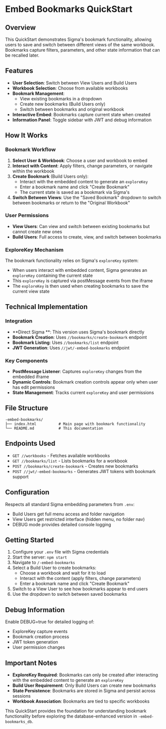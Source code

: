 #  Embed Bookmarks QuickStart

## Overview
This QuickStart demonstrates Sigma's bookmark functionality, allowing users to save and switch between different views of the same workbook. Bookmarks capture filters, parameters, and other state information that can be recalled later.

## Features
- **User Selection**: Switch between View Users and Build Users
- **Workbook Selection**: Choose from available workbooks
- **Bookmark Management**: 
  - View existing bookmarks in a dropdown
  - Create new bookmarks (Build Users only)
  - Switch between bookmarks and original workbook
- **Interactive Embed**: Bookmarks capture current state when created
- **Information Panel**: Toggle sidebar with JWT and debug information

## How It Works

### Bookmark Workflow
1. **Select User & Workbook**: Choose a user and workbook to embed
2. **Interact with Content**: Apply filters, change parameters, or navigate within the workbook
3. **Create Bookmark** (Build Users only): 
   - Interact with the embedded content to generate an `exploreKey`
   - Enter a bookmark name and click "Create Bookmark"
   - The current state is saved as a bookmark via Sigma's 
4. **Switch Between Views**: Use the "Saved Bookmark" dropdown to switch between bookmarks or return to the "Original Workbook"

### User Permissions
- **View Users**: Can view and switch between existing bookmarks but cannot create new ones
- **Build Users**: Full access to create, view, and switch between bookmarks

### ExploreKey Mechanism
The bookmark functionality relies on Sigma's `exploreKey` system:
- When users interact with embedded content, Sigma generates an `exploreKey` containing the current state
- This `exploreKey` is captured via postMessage events from the iframe
- The `exploreKey` is then used when creating bookmarks to save the current view state

## Technical Implementation

###  Integration
- **Direct Sigma **: This version uses Sigma's bookmark  directly
- **Bookmark Creation**: Uses `//bookmarks/create-bookmark` endpoint
- **Bookmark Listing**: Uses `//bookmarks/list` endpoint
- **JWT Generation**: Uses `//jwt/-embed-bookmarks` endpoint

### Key Components
- **PostMessage Listener**: Captures `exploreKey` changes from the embedded iframe
- **Dynamic Controls**: Bookmark creation controls appear only when user has edit permissions
- **State Management**: Tracks current `exploreKey` and user permissions

## File Structure
```
-embed-bookmarks/
├── index.html          # Main page with bookmark functionality
└── README.md           # This documentation
```

##  Endpoints Used
- `GET //workbooks` - Fetches available workbooks
- `GET //bookmarks/list` - Lists bookmarks for a workbook
- `POST //bookmarks/create-bookmark` - Creates new bookmarks
- `POST //jwt/-embed-bookmarks` - Generates JWT tokens with bookmark support

## Configuration
Respects all standard Sigma embedding parameters from `.env`:
- Build Users get full menu access and folder navigation
- View Users get restricted interface (hidden menu, no folder nav)
- DEBUG mode provides detailed console logging

## Getting Started
1. Configure your `.env` file with Sigma  credentials
2. Start the server: `npm start`
3. Navigate to `/-embed-bookmarks`
4. Select a Build User to create bookmarks:
   - Choose a workbook and wait for it to load
   - Interact with the content (apply filters, change parameters)
   - Enter a bookmark name and click "Create Bookmark"
5. Switch to a View User to see how bookmarks appear to end users
6. Use the dropdown to switch between saved bookmarks

## Debug Information
Enable DEBUG=true for detailed logging of:
- ExploreKey capture events
- Bookmark creation process
- JWT token generation
- User permission changes

## Important Notes
- **ExploreKey Required**: Bookmarks can only be created after interacting with the embedded content to generate an `exploreKey`
- **Build User Requirement**: Only Build Users can create new bookmarks
- **State Persistence**: Bookmarks are stored in Sigma and persist across sessions
- **Workbook Association**: Bookmarks are tied to specific workbooks

This QuickStart provides the foundation for understanding bookmark functionality before exploring the database-enhanced version in `-embed-bookmarks_db`.
